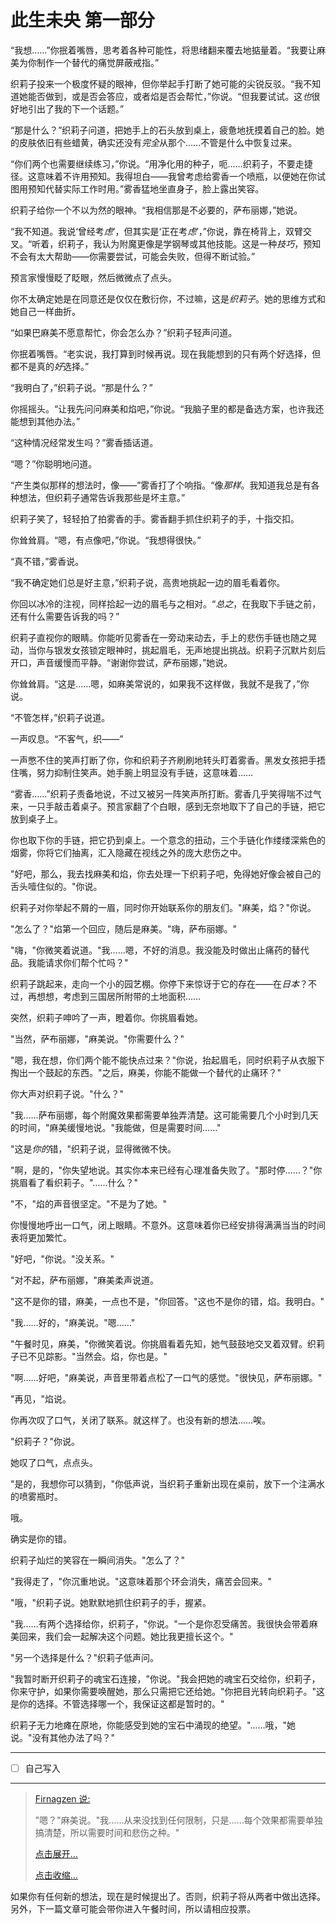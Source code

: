 # 此生未央 第一部分

“我想……”你抿着嘴唇，思考着各种可能性，将思绪翻来覆去地掂量着。“我要让麻美为你制作一个替代的痛觉屏蔽戒指。”

织莉子投来一个极度怀疑的眼神，但你举起手打断了她可能的尖锐反驳。“我不知道她能否做到，或是否会答应，或者焰是否会帮忙，”你说。“但我要试试。这*也*很好地引出了我的下一个话题。”

“那是什么？”织莉子问道，把她手上的石头放到桌上，疲惫地抚摸着自己的脸。她的皮肤依旧有些蜡黄，确实还没有*完全*从那个……不管是什么中恢复过来。

“你们两个也需要继续练习，”你说。“用净化用的种子，呃……织莉子，不要走捷径。这意味着不许用预知。我得坦白——我曾考虑给雾香一个喷瓶，以便她在你试图用预知代替实际工作时用。”雾香猛地坐直身子，脸上露出笑容。

织莉子给你一个不以为然的眼神。“我相信那是不必要的，萨布丽娜，”她说。

“我不知道。我说‘曾经考*虑*’，但其实是‘正在考*虑*’，”你说，靠在椅背上，双臂交叉。“听着，织莉子，我认为附魔更像是学钢琴或其他技能。这是一种*技巧*，预知不会有太大帮助——你需要尝试，可能会失败，但得不断试验。”

预言家慢慢眨了眨眼，然后微微点了点头。

你不太确定她是在同意还是仅仅在敷衍你，不过嘛，这是*织莉子*。她的思维方式和她自己一样曲折。

“如果巴麻美不愿意帮忙，你会怎么办？”织莉子轻声问道。

你抿着嘴唇。“老实说，我打算到时候再说。现在我能想到的只有两个好选择，但都不是真的*好*选择。”

“我明白了，”织莉子说。“那是什么？”

你摇摇头。“让我先问问麻美和焰吧，”你说。“我脑子里的都是备选方案，也许我还能想到其他办法。”

“这种情况经常发生吗？”雾香插话道。

“嗯？”你聪明地问道。

“产生类似那样的想法时，像——”雾香打了个响指。“像*那样*。我知道我总是有各种想法，但织莉子通常告诉我那些是坏主意。”

织莉子笑了，轻轻拍了拍雾香的手。雾香翻手抓住织莉子的手，十指交扣。

你耸耸肩。“嗯，有点像吧，”你说。“我想得很快。”

“真不错，”雾香说。

“我不确定她们总是好主意，”织莉子说，高贵地挑起一边的眉毛看着你。

你回以冰冷的注视，同样拾起一边的眉毛与之相对。“*总之*，在我取下手链之前，还有什么需要告诉我的吗？”

织莉子直视你的眼睛。你能听见雾香在一旁动来动去，手上的悲伤手链也随之晃动，当你与银发女孩锁定眼神时，挑起眉毛，无声地提出挑战。织莉子沉默片刻后开口，声音缓慢而平静。“谢谢你尝试，萨布丽娜，”她说。

你耸耸肩。“这是……嗯，如麻美常说的，如果我不这样做，我就不是我了，”你说。

“不管怎样，”织莉子说道。

一声叹息。“不客气，织——”

一声憋不住的笑声打断了你，你和织莉子齐刷刷地转头盯着雾香。黑发女孩把手捂住嘴，努力抑制住笑声。她手腕上明显没有手链，这意味着……

“雾香……”织莉子责备地说，不过又被另一阵笑声所打断。雾香几乎笑得喘不过气来，一只手敲击着桌子。预言家翻了个白眼，感到无奈地取下了自己的手链，把它放到桌子上。

你也取下你的手链，把它扔到桌上。一个意念的扭动，三个手链化作缕缕深紫色的烟雾，你将它们抽离，汇入隐藏在视线之外的庞大悲伤之中。

"好吧，那么，我去找麻美和焰，你去处理一下织莉子吧，免得她好像会被自己的舌头噎住似的。"你说。

织莉子对你举起不屑的一眉，同时你开始联系你的朋友们。"麻美，焰？"你说。

"怎么了？"焰第一个回应，随后是麻美。"嗨，萨布丽娜。"

"嗨，"你微笑着说道。"我……嗯，不好的消息。我没能及时做出止痛药的替代品。我能请求你们帮个忙吗？"

织莉子跳起来，走向一个小的园艺棚。你停下来惊讶于它的存在——在*日本*？不过，再想想，考虑到三国居所附带的土地面积……

突然，织莉子呻吟了一声，瞪着你。你挑眉看她。

"当然，萨布丽娜，"麻美说。"你需要什么？"

"嗯，我在想，你们两个能不能快点过来？"你说，抬起眉毛，同时织莉子从衣服下掏出一个鼓起的东西。"之后，麻美，你能不能做一个替代的止痛环？"

你大声对织莉子说。"什么？"

"我……萨布丽娜，每个附魔效果都需要单独弄清楚。这可能需要几个小时到几天的时间，"麻美缓慢地说。"我能做，但是需要时间……"

"这是*你的*错，"织莉子说，显得微微不快。

"啊，是的，"你失望地说。其实你本来已经有心理准备失败了。"那时停……？"你挑眉看了看织莉子。"……什么？"

"不，"焰的声音很坚定。"不是为了她。"

你慢慢地呼出一口气，闭上眼睛。不意外。这意味着你已经安排得满满当当的时间表将更加繁忙。

"好吧，"你说。"没关系。"

"对不起，萨布丽娜，"麻美柔声说道。

"这不是你的错，麻美，一点也不是，"你回答。"这也不是你的错，焰。我明白。"

"我……好的，"麻美说。"嗯……"

"午餐时见，麻美，"你微笑着说。你挑眉看着先知，她气鼓鼓地交叉着双臂。织莉子已不见踪影。"当然会。焰，你也是。"

"啊……好吧，"麻美说，声音里带着点松了一口气的感觉。"很快见，萨布丽娜。"

"再见，"焰说。

你再次叹了口气，关闭了联系。就这样了。也没有新的想法……唉。

"织莉子？"你说。

她叹了口气，点点头。

"是的，我想你可以猜到，"你低声说，当织莉子重新出现在桌前，放下一个注满水的喷雾瓶时。

哦。

确实是你的错。

织莉子灿烂的笑容在一瞬间消失。"怎么了？"

"我得走了，"你沉重地说。"这意味着那个环会消失，痛苦会回来。"

"哦，"织莉子说。她默默地抓住织莉子的手，握紧。

"我……有两个选择给你，织莉子，"你说。"一个是你忍受痛苦。我很快会带着麻美回来，我们会一起解决这个问题。她比我更擅长这个。"

"另一个选择是什么？"织莉子低声问。

"我暂时断开织莉子的魂宝石连接，"你说。"我会把她的魂宝石交给你，织莉子，你来守护，如果你需要唤醒她，那么只需把它还给她。"你把目光转向织莉子。"这是你的选择。不管选择哪一个，我保证这都是暂时的。"

织莉子无力地瘫在原地，你能感受到她的宝石中涌现的绝望。"……哦，"她说。"没有其他办法了吗？"

***

- [ ] 自己写入

***

> [Firnagzen 说:](/goto/post?id=3054909)
>
> "嗯？"麻美说。"我……从来没找到任何限制，只是……每个效果都需要单独搞清楚，所以需要时间和悲伤之种。"
>
> [点击展开...]()
>
> [点击收缩...]()

如果你有任何新的想法，现在是时候提出了。否则，织莉子将从两者中做出选择。另外，下一篇文章可能会带你进入午餐时间，所以请相应投票。
